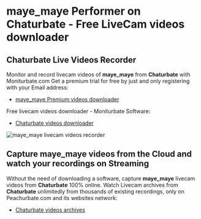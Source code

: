 # maye_maye Performer on Chaturbate - Free LiveCam videos downloader

## Chaturbate Live Videos Recorder

Monitor and record livecam videos of **maye_maye** from **Chaturbate** with Moniturbate.com
Get a premium trial for free by just and only registering with your Email address:
* [maye_maye Premium videos downloader](https://moniturbate.com/request-demo-licence-key.html)

Free livecam videos downloader - Moniturbate Software:
* [Chaturbate videos downloader](https://moniturbate.com/moniturbate-download-software.html)

![maye_maye livecam videos recorder](https://peachurnet.com/templates/moniturbate-software.png)


## Capture maye_maye videos from the Cloud and watch your recordings on Streaming

Without the need of downloading a software, capture **maye_maye** livecam videos from **Chaturbate** 100% online.
Watch Livecam archives from **Chaturbate** unlimitedly from thousands of existing recordings, only on Peachurbate.com and its websites network:
* [Chaturbate videos archives](https://peachurnet.com/)